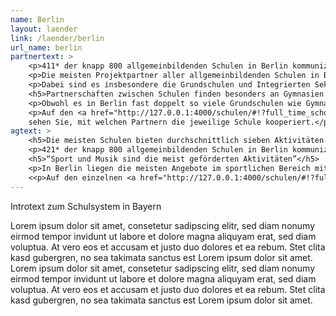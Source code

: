 ```yaml
---
name: Berlin
layout: laender
link: /laender/berlin
url_name: berlin
partnertext: >
    <p>411* der knapp 800 allgemeinbildenden Schulen in Berlin kommunizieren ihre Partnerschaften an die Senatsverwaltung für Bildung, Jugend und Familie. Insgesamt gehen diese Schulen knapp 3000 Partnerschaften mit Organisationen aus dem gemeinnützigen-, dem privatwirtschaftlichen- oder dem öffentlichen Sektor ein. Verbände und Gewerkschaften sowie religiöse Einrichtungen sind ebenfalls vertreten. Durchschnittlich geht jede Schule sieben Partnerschaften ein. Mit welchen Partnern die Schulen kooperieren unterscheidet sich teils stark zwischen den Berliner Schularten.</h5>
    <p>Die meisten Projektpartner aller allgemeinbildenden Schulen in Berlin kommen aus dem gemeinnützigen Bereich (37%), gefolgt von Partnerorganisationen aus dem öffentlichen (29%) und dem wirtschaftlichen Bereich (18%). Weitere 8% entfallen auf Partnerschaften mit anderen Schulen. 1,4% der Partnerschaften finden mit religiösen Einrichtungen statt. Verbände, Kammern und Gewerkschaften haben einen Anteil von rund 1%. Insgesamt 4% der Partnerschaften konnten nicht eindeutig zugewiesen werden. Diese sind in der Kategorie Unbestimmt zusammengefasst.</p>
    <p>Dabei sind es insbesondere die Grundschulen und Integrierten Sekundarschulen, die mit gemeinnützigen Akteuren kooperieren. So kommen auf Grundschulen durchschnittlich drei Partnerschaften, auf Integrierte Sekundarschulen sogar 3,6. Im Vergleich dazu gehen Gymnasien nur durchschnittlich 1,6 Partnerschaften mit gemeinnützigen Akteuren ein.</p>
    <h5>Partnerschaften zwischen Schulen finden besonders an Gymnasien statt.</h5>
    <p>Obwohl es in Berlin fast doppelt so viele Grundschulen wie Gymnasien gibt, werden 68% der 246 Partnerschaften zwischen Schulen an Gymnasien angeboten. Diese können sowohl international oder mit Schulen aus dem Bundesgebiet stattfinden. 11% dieser Partnerschaften finden an Grundschulen statt, 15% an integrierten Sekundarschulen. Der Rest verteilt sich auf Fachschulen (3%), Förderschulen (1%) sowie Berufsschulen und Freie Waldorfschulen (jeweils knapp 1%)</p>
    <p>Auf den <a href="http://127.0.0.1:4000/schulen/#!?full_time_schools=false&lat=51.699799849741936&lng=13.073730468750002&zoom=7&school_profiles">Schulprofilen</a>
    sehen Sie, mit welchen Partnern die jeweilige Schule kooperiert.</p>
agtext: >
    <h5>Die meisten Schulen bieten durchschnittlich sieben Aktivitäten und Projekte zu mindestens vier verschiedenen Themen an.</h5>
    <p>421* der knapp 800 allgemeinbildenden Schulen in Berlin kommunizieren ihre Projekte und Aktivitäten an die Senatsverwaltung für Bildung, Jugend und Familie. Insgesamt bieten sie knapp 2.900 Möglichkeiten zu den Themen Umwelt, Sport, Musik und Tanz, Gesellschaft und Partizipation, Literatur und Medien, Handwerk, Kunst und Kultur, Naturwissenschaft und Technik, Berufsorientierung und Sprachen an.</p>
    <h5>“Sport und Musik sind die meist geförderten Aktivitäten”</h5>
    <p>In Berlin liegen die meisten Angebote im sportlichen Bereich mit 87%, dicht gefolgt von den musikalischen, die an rund 81% der Schulen angeboten werden. Mehr als die Hälfte (54 %) der Schulen fördert Partizipation und gesellschaftliches Engagement, durch z.B. ein Schülerparlament, Schüler*innenaustausch und Ersthelfer*innen-Schulungen. Naturwissenschaftliche AGs werden von 51% der Schulen angeboten. Nach unserer Datengrundlage bietet nur ein geringer Anteil der Schulen (8%) ihren Schüler*innen berufsorientierte Angebote an.</p>
    <<p>Auf den einzelnen <a href="http://127.0.0.1:4000/schulen/#!?full_time_schools=false&lat=51.699799849741936&lng=13.073730468750002&zoom=7&school_profiles">Schulprofilen</a> sehen Sie, welche Aktivitäten und Projekte die Schulen für ihre Schüler*innen bereithalten.</p>
---
```

Introtext zum Schulsystem in Bayern

Lorem ipsum dolor sit amet, consetetur sadipscing elitr, sed diam nonumy eirmod tempor invidunt ut labore et dolore
magna aliquyam erat, sed diam voluptua. At vero eos et accusam et justo duo dolores et ea rebum. Stet clita kasd
gubergren, no sea takimata sanctus est Lorem ipsum dolor sit amet. Lorem ipsum dolor sit amet, consetetur sadipscing
elitr, sed diam nonumy eirmod tempor invidunt ut labore et dolore magna aliquyam erat, sed diam voluptua. At vero eos
et accusam et justo duo dolores et ea rebum. Stet clita kasd gubergren, no sea takimata sanctus est Lorem ipsum dolor
sit amet.